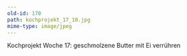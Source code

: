 ```yaml
---
old-id: 170
path: kochprojekt_17_10.jpg
mime-type: image/jpeg
---
```

Kochprojekt Woche 17:
geschmolzene Butter mit Ei verrühren
